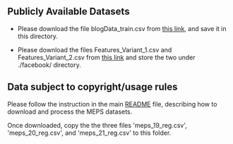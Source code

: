 
## Publicly Available Datasets

* Please download the file blogData_train.csv from [this link](https://archive.ics.uci.edu/ml/datasets/BlogFeedback), and save it in this directory.

* Please download the files Features_Variant_1.csv and Features_Variant_2.csv from
[this link](https://archive.ics.uci.edu/ml/datasets/Facebook+Comment+Volume+Dataset) and store the two under ./facebook/ directory.

## Data subject to copyright/usage rules

Please follow the instruction in the main [README](https://github.com/yromano/cqr/blob/master/README.md) file, describing how to download and process the MEPS datasets.

Once downloaded, copy the the three files 'meps_19_reg.csv', 'meps_20_reg.csv', and 'meps_21_reg.csv' to this folder. 
